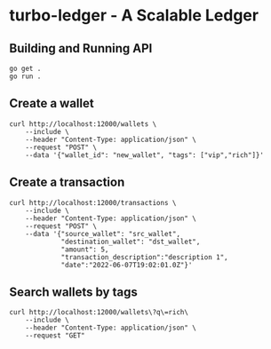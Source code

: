 # turbo-ledger - A Scalable Ledger
## Building and Running API
```shell
go get .
go run .
```

## Create a wallet
```shell
curl http://localhost:12000/wallets \
    --include \
    --header "Content-Type: application/json" \
    --request "POST" \
    --data '{"wallet_id": "new_wallet", "tags": ["vip","rich"]}'
```

## Create a transaction
```shell
curl http://localhost:12000/transactions \
    --include \
    --header "Content-Type: application/json" \
    --request "POST" \
    --data '{"source_wallet": "src_wallet",
             "destination_wallet": "dst_wallet",
             "amount": 5,
             "transaction_description":"description 1",
             "date":"2022-06-07T19:02:01.0Z"}'
```

## Search wallets by tags
```shell
curl http://localhost:12000/wallets\?q\=rich\
    --include \
    --header "Content-Type: application/json" \
    --request "GET" 
```